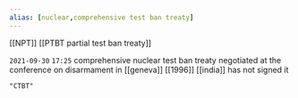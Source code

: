 ```yaml
---
alias: [nuclear,comprehensive test ban treaty]
---
```

[[NPT]] [[PTBT partial test ban treaty]]

`2021-09-30`  `17:25`
comprehensive nuclear test ban treaty
negotiated at the conference on disarmament in [[geneva]]
[[1996]]
[[india]] has not signed it
```query
"CTBT"
```